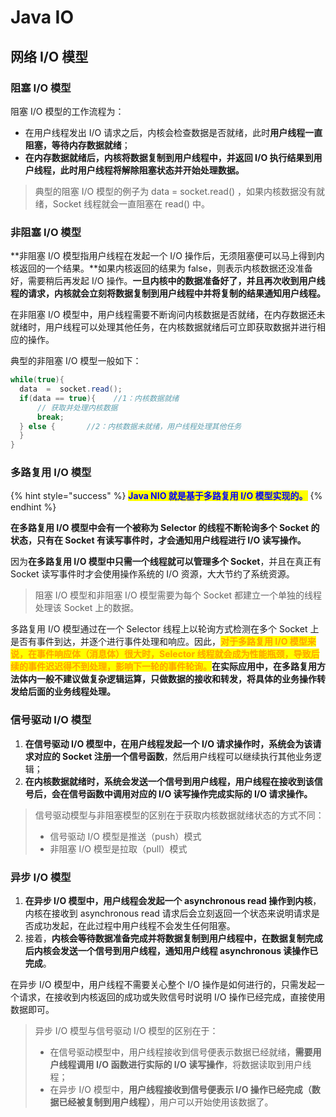 # Java IO

## 网络 I/O 模型

### 阻塞 I/O 模型

阻塞 I/O 模型的工作流程为：

* 在用户线程发出 I/O 请求之后，内核会检查数据是否就绪，此时**用户线程一直阻塞，等待内存数据就绪**；
* **在内存数据就绪后，内核将数据复制到用户线程中，并返回 I/O 执行结果到用户线程，此时用户线程将解除阻塞状态并开始处理数据。**

> 典型的阻塞 I/O 模型的例子为 data = socket.read() ，如果内核数据没有就绪，Socket 线程就会一直阻塞在 read() 中。

### 非阻塞 I/O 模型

**非阻塞 I/O 模型指用户线程在发起一个 I/O 操作后，无须阻塞便可以马上得到内核返回的一个结果。**如果内核返回的结果为 false，则表示内核数据还没准备好，需要稍后再发起 I/O 操作。**一旦内核中的数据准备好了，并且再次收到用户线程的请求，内核就会立刻将数据复制到用户线程中并将复制的结果通知用户线程。**

在非阻塞 I/O 模型中，用户线程需要不断询问内核数据是否就绪，在内存数据还未就绪时，用户线程可以处理其他任务，在内核数据就绪后可立即获取数据并进行相应的操作。

典型的非阻塞 I/O 模型一般如下：

```java
while(true){
  data  =  socket.read();
  if(data == true){    //1：内核数据就绪
      // 获取并处理内核数据
      break;
  } else {       //2：内核数据未就绪，用户线程处理其他任务
  }
}
```

### 多路复用 I/O 模型

{% hint style="success" %}
<mark style="color:blue;">**Java NIO 就是基于多路复用 I/O 模型实现的。**</mark>
{% endhint %}

**在多路复用 I/O 模型中会有一个被称为 Selector 的线程不断轮询多个 Socket 的状态，只有在 Socket 有读写事件时，才会通知用户线程进行 I/O 读写操作。**

因为**在多路复用 I/O 模型中只需一个线程就可以管理多个 Socket**，并且在真正有 Socket 读写事件时才会使用操作系统的 I/O 资源，大大节约了系统资源。

> 阻塞 I/O 模型和非阻塞 I/O 模型需要为每个 Socket 都建立一个单独的线程处理该 Socket 上的数据。

多路复用 I/O 模型通过在一个 Selector 线程上以轮询方式检测在多个 Socket 上是否有事件到达，并逐个进行事件处理和响应。因此，<mark style="color:orange;">**对于多路复用 I/O 模型来说，在事件响应体（消息体）很大时，Selector 线程就会成为性能瓶颈，导致后续的事件迟迟得不到处理，影响下一轮的事件轮询。**</mark>**在实际应用中，在多路复用方法体内一般不建议做复杂逻辑运算，只做数据的接收和转发，将具体的业务操作转发给后面的业务线程处理。**

### 信号驱动 I/O 模型

1. **在信号驱动 I/O 模型中，在用户线程发起一个 I/O 请求操作时，系统会为该请求对应的 Socket 注册一个信号函数**，然后用户线程可以继续执行其他业务逻辑；
2. **在内核数据就绪时，系统会发送一个信号到用户线程，用户线程在接收到该信号后，会在信号函数中调用对应的 I/O 读写操作完成实际的 I/O 请求操作。**

> 信号驱动模型与非阻塞模型的区别在于获取内核数据就绪状态的方式不同：
>
> * 信号驱动 I/O 模型是推送（push）模式
> * 非阻塞 I/O 模型是拉取（pull）模式

### 异步 I/O 模型

1. **在异步 I/O 模型中，用户线程会发起一个 asynchronous read 操作到内核**，内核在接收到 asynchronous read 请求后会立刻返回一个状态来说明请求是否成功发起，在此过程中用户线程不会发生任何阻塞。
2. 接着，**内核会等待数据准备完成并将数据复制到用户线程中，在数据复制完成后内核会发送一个信号到用户线程，通知用户线程 asynchronous 读操作已完成**。

在异步 I/O 模型中，用户线程不需要关心整个 I/O 操作是如何进行的，只需发起一个请求，在接收到内核返回的成功或失败信号时说明 I/O 操作已经完成，直接使用数据即可。

> 异步 I/O 模型与信号驱动 I/O 模型的区别在于：
>
> * 在信号驱动模型中，用户线程接收到信号便表示数据已经就绪，**需要用户线程调用 I/O 函数进行实际的 I/O 读写操作**，将数据读取到用户线程；
> * 在异步 I/O 模型中，**用户线程接收到信号便表示 I/O 操作已经完成（数据已经被复制到用户线程）**，用户可以开始使用该数据了。
